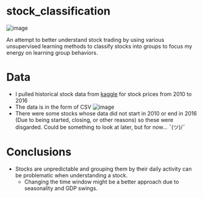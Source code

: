 # stock_classification
![image](https://img.shields.io/badge/Lifecycle-Work%20in%20Progress-yellow)

An attempt to better understand stock trading by using various unsupervised learning methods to classify stocks into groups to focus my energy on learning group behaviors.


# Data 
 - I pulled historical stock data from [kaggle](https://www.kaggle.com/dgawlik/nyse?select=prices.csv) for stock prices from 2010 to 2016
 - The data is in the form of CSV
 ![image](https://cdn.discordapp.com/attachments/734534633081012358/734534702068793384/Stock.PNG)
  - There were some stocks whose data did not start in 2010 or end in 2016 (Due to being started, closing, or other reasons) so these were disgarded. Could be something to look at later, but for now... ¯\(ツ)/¯
  
 # Conclusions
 
  - Stocks are unpredictable and grouping them by their daily activity can be problematic when understanding a stock. 
    - Changing the time window might be a better approach due to seasonality and GDP swings.
